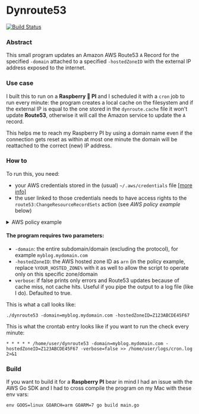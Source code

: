 # Dynroute53

[![Build Status](https://travis-ci.org/thoeni/dynroute53.svg?branch=master)](https://travis-ci.org/thoeni/dynroute53)

### Abstract
This small program updates an Amazon AWS Route53 `A` Record for the specified `-domain` attached to a specified `-hostedZoneID` with the external IP address exposed to the internet.

### Use case
I built this to run on a **Raspberry 🍓 PI** and I scheduled it with a `cron` job to run every minute: the program creates a local cache on the filesystem and if the external IP is equal to the one stored in the `dynroute.cache` file it won't update **Route53**, otherwise it will call the Amazon service to update the `A` record.

This helps me to reach my Raspberry PI by using a domain name even if the connection gets reset as within at most one minute the domain will be reattached to the correct (new) IP address.

### How to
To run this, you need:

- your AWS credentials stored in the (usual) `~/.aws/credentials` file [[more info]](http://docs.aws.amazon.com/cli/latest/userguide/cli-config-files.html)
- the user linked to those credentials needs to have access rights to the `route53:ChangeResourceRecordSets` action (see *AWS policy example* below)

<details><summary>AWS policy example</summary><p>

```
{
    "Version": "2012-10-17",
    "Statement": [
        {
            "Effect": "Allow",
            "Action": [
                "route53:ChangeResourceRecordSets"
            ],
            "Resource": [
                "arn:aws:route53:::hostedzone/%YOUR_HOSTED_ZONE%"
            ]
        }
    ]
}
```
</p></details>

#### The program requires two parameters:

- `-domain`: the entire subdomain/domain (excluding the protocol), for example `myblog.mydomain.com`
- `-hostedZoneID`: the AWS hosted zone ID as `arn` (in the policy example, replace `%YOUR_HOSTED_ZONE%` with it as well to allow the script to operate only on this specific zone/domain
- `verbose`: if false prints only errors and Route53 updates because of cache miss, not cache hits. Useful if you pipe the output to a log file (like I do). Defaulted to true.


This is what a call looks like:

```
./dynroute53 -domain=myblog.mydomain.com -hostedZoneID=Z123ABCDE45F67
```

This is what the crontab entry looks like if you want to run the check every minute:

```
* * * * * /home/user/dynroute53 -domain=myblog.mydomain.com -hostedZoneID=Z123ABCDE45F67 -verbose=false >> /home/user/logs/cron.log 2>&1
```

### Build

If you want to build it for a **Raspberry PI** bear in mind I had an issue with the AWS Go SDK and I had to cross compile the program on my Mac with these env vars:

```
env GOOS=linux GOARCH=arm GOARM=7 go build main.go
```
